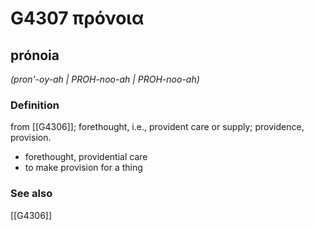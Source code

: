 # G4307 πρόνοια

## prónoia

_(pron'-oy-ah | PROH-noo-ah | PROH-noo-ah)_

### Definition

from [[G4306]]; forethought, i.e., provident care or supply; providence, provision.

- forethought, providential care
- to make provision for a thing

### See also

[[G4306]]

